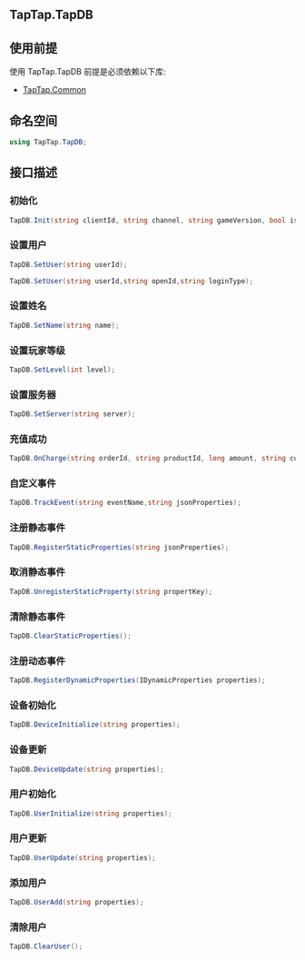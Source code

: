 ## TapTap.TapDB

## 使用前提

使用 TapTap.TapDB 前提是必须依赖以下库:
* [TapTap.Common](https://github.com/TapTap/TapCommon-Unity.git)

## 命名空间

```c#
using TapTap.TapDB;
```

## 接口描述

### 初始化
```c#
TapDB.Init(string clientId, string channel, string gameVersion, bool isCN);
```

### 设置用户

```c#
TapDB.SetUser(string userId);

TapDB.SetUser(string userId,string openId,string loginType);
```

### 设置姓名

```c#
TapDB.SetName(string name);
```

### 设置玩家等级

```c#
TapDB.SetLevel(int level);
```

### 设置服务器

```c#
TapDB.SetServer(string server);
```

### 充值成功

```c#
TapDB.OnCharge(string orderId, string productId, long amount, string currencyType, string payment);
```

### 自定义事件

```c#
TapDB.TrackEvent(string eventName,string jsonProperties);
```

### 注册静态事件

```c#
TapDB.RegisterStaticProperties(string jsonProperties);
```

### 取消静态事件

```c#
TapDB.UnregisterStaticProperty(string propertKey);
```

### 清除静态事件

```c#
TapDB.ClearStaticProperties();
```

### 注册动态事件
```c#
TapDB.RegisterDynamicProperties(IDynamicProperties properties);
```

### 设备初始化

```c#
TapDB.DeviceInitialize(string properties);
```

### 设备更新

```c#
TapDB.DeviceUpdate(string properties);
```

### 用户初始化

```c#
TapDB.UserInitialize(string properties);
```

### 用户更新

```c#
TapDB.UserUpdate(string properties);
```

### 添加用户

```c#
TapDB.UserAdd(string properties);
```

### 清除用户

```c#
TapDB.ClearUser();
```